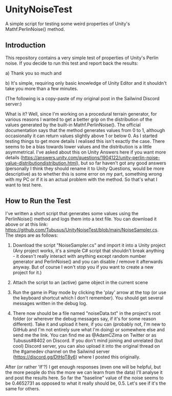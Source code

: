 # UnityNoiseTest
A simple script for testing some weird properties of Unity's Mathf.PerlinNoise() method.

Introduction
------------

This repository contains a very simple test of properties of Unity's Perlin noise. If you decide to run this test and report back the results:

a) Thank you so much and

b) It's simple, requiring only basic knowledge of Unity Editor and it shouldn't take you more than a few minutes.

(The following is a copy-paste of my original post in the Sailwind Discord server:)

What is it? Well, since I'm working on a procedural terrain generator, for various reasons I wanted to get a better grip on the distribution of the values generated by the built-in Mathf.PerlinNoise(). The official documentation says that the method generates values from 0 to 1, although occasionally it can return values slightly above 1 or below 0. As I started testing things to get more details I realised this isn't exactly the case. There seems to be a bias towards lower values and the distribution is a little asymmetrical. I've asked about this on Unity Answers here if you want more details (https://answers.unity.com/questions/1904122/unity-perlin-noise-value-distributiondistribution.html), but so far haven't got any good answers (personally I think they should rename it to Unity Questions, would be more descriptive) as to whether this is some error on my part, something wrong with my PC or if it is an actual problem with the method. So that's what I want to test here.

How to Run the Test
-------------------

I've written a short script that generates some values using the PerlinNoise() method and logs them into a text file. You can download it above or at this link: https://github.com/Tubusus/UnityNoiseTest/blob/main/NoiseSampler.cs. The steps are as follows:

1. Download the script "NoiseSampler.cs" and import it into a Unity project (Any project works, it's a simple C# script that shouldn't break anything - it doesn't really interact with anything except random number generator and PerlinNoise() and you can disable / remove it afterwards anyway. But of course I won't stop you if you want to create a new project for it.)

2. Attach the script to an (active) game object in the current scene

3. Run the game in Play mode by clicking the 'play' arrow at the top (or use the keyboard shortcut which I don't remember). You should get several messages written in the debug log.

4. There now should be a file named "noiseData.txt" in the project's root folder (or wherever the debug messages say, if it's for some reason different). Take it and upload it here, if you can (probably not, I'm new to GitHub and I'm not entirely sure what I'm doing) or somewhere else and send me the link. You can find me as @AdamCZima on Twitter or as Tubusus#8402 on Discord. If you don't mind joining and unrelated (but cool) Discord server, you can also upload it into the original thread on the #gamedev channel on the Sailwind server (https://discord.gg/DtHqT8y6) where I posted this originally.

After (or rather 'If'?) I get enough responses (even one will be helpful, but the more people do this the more we can learn from the data) I'll analyse it and post the results here. So far the "baseline" value of the noise seems to be 0.4652731 as opposed to what it really should be, 0.5. Let's see if it's the same for others. 
